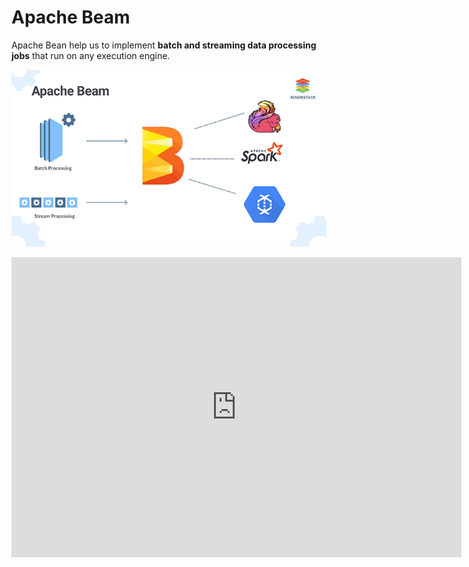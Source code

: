 # Apache Beam

Apache Bean help us to implement **batch and streaming data processing jobs** that run on any execution engine.

![Apache Beam](img/apachebeam/beam-1.webp)

<iframe width="720" height="480" src="https://www.youtube.com/embed/udKgN1_eThs" title="YouTube video player" frameborder="0" allow="accelerometer; autoplay; clipboard-write; encrypted-media; gyroscope; picture-in-picture" allowfullscreen></iframe>
